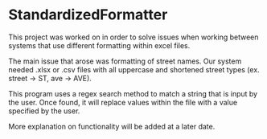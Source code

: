 # StandardizedFormatter
This project was worked on in order to solve issues when working between systems that use different formatting within excel files.

The main issue that arose was formatting of street names. Our system needed .xlsx or .csv files with all uppercase and shortened street types (ex. street -> ST, ave -> AVE).

This program uses a regex search method to match a string that is input by the user. Once found, it will replace values within the file with a value specified by the user.

More explanation on functionality will be added at a later date.
